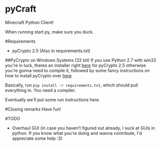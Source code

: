pyCraft
====

Minecraft Python Client!

When running start.py, make sure you duck.

#Requirements
- pyCrypto 2.5 (Also in requirements.txt)

##PyCrypto on Windows Systems (32 bit)
If you use Python 2.7 with win32 you're in luck, theres an installer right [here](http://www.secker.nl/wp-content/uploads/2012/03/pycrypto-2.5.win32-py2.7.exe) for pyCrypto 2.5
otherwise you're gonna need to compile it, followed by some fancy instructions on how to install pyCrypto over [here](http://www.secker.nl/2012/03/08/building-pycrypto-2-5-using-mingw-and-python-2-7-on-windows-xp/)

Basically, run `pip install -r requirements.txt`, which should pull everything in. You need a compiler.

Eventually we'll put some run instructions here.

#Closing remarks
Have fun!

#TODO
- Overhaul GUI
(in case you haven't figured out already, I suck at GUIs in python. If you know what you're doing and wanna contribute, I'd appreciate some help :3)